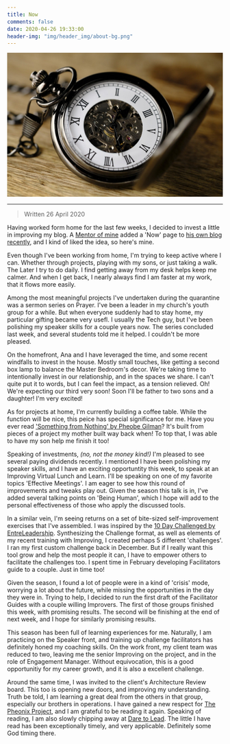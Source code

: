 ```yaml
---
title: Now
comments: false
date: 2020-04-26 19:33:00
header-img: "img/header_img/about-bg.png"
---
```


![photo](../img/page_img/clock.jpg)

---

>Written 26 April 2020

Having worked form home for the last few weeks, I decided to invest a little in improving my blog. A [Mentor of mine](https://lassala.net/now/) added a 'Now' page to [his own blog recently](https://lassala.net/2020/03/18/what-have-you-been-up-to/), and I kind of liked the idea, so here's mine.

Even though I've been working from home, I'm trying to keep active where I can. Whether through projects, playing with my sons, or just taking a walk. The Later I try to do daily. I find getting away from my desk helps keep me calmer. And when I get back, I nearly always find I am faster at my work, that it flows more easily.

Among the most meaningful projects I've undertaken during the quarantine was a sermon series on Prayer. I've been a leader in my church's youth group for a while. But when everyone suddenly had to stay home, my particular gifting became very usefl. I usually the Tech guy, but I've been polishing my speaker skills for a couple years now. The series concluded last week, and several students told me it helped. I couldn't be more pleased.

On the homefront, Ana and I have leveraged the time, and some recent windfalls to invest in the house. Mostly small touches, like getting a second box lamp to balance the Master Bedroom's decor. We're taking time to intentionally invest in our relationship, and in the spaces we share. I can't quite put it to words, but I can feel the impact, as a tension relieved. Oh! We're expecting our third very soon! Soon I'll be father to two sons and a daughter! I'm very excited!

As for projects at home, I'm currently building a coffee table. While the function will be nice, this peice has special significance for me. Have you ever read ['Something from Nothing' by Pheobe Gilman](https://www.amazon.com/dp/1443119466?tag=duckduckgo-d-20&linkCode=osi&th=1&psc=1)? It's built from pieces of a project my mother built way back when! To top that, I was able to have my son help me finish it too! 

Speaking of investments, _(no, not the money kind!)_ I'm pleased to see several paying dividends recently. I mentioned I have been polishing my speaker skills, and I have an exciting opportuntity this week, to speak at an Improving Virtual Lunch and Learn. I'll be speaking on one of my favorite topics 'Effective Meetings'. I am eager to see how this round of improvements and tweaks play out. Given the season this talk is in, I've added several talking points on 'Being Human', which I hope will add to the personal effectiveness of those who apply the discussed tools.

In a similar vein, I'm seeing returns on a set of bite-sized self-improvement exercises that I've assembled. I was inspired by the [10 Day Challenged by EntreLeadership](https://help.entreleadership.com/hc/en-us/sections/360003859151-Challenges). Synthesizing the Challenge format, as well as elements of my recent training with Improving, I created perhaps 5 different 'challenges'. I ran my first custom challenge back in December. But if I really want this tool grow and help the most people it can, I have to empower others to facilitate the challenges too. I spent time in February developing Facilitators guide to a couple. Just in time too!

Given the season, I found a lot of people were in a kind of 'crisis' mode, worrying a lot about the future, while missing the opportunities in the day they were in. Trying to help, I decided to run the first draft of the Facilitator Guides with a couple willing Improvers. The first of those groups finished this week, with promising results. The second will be finishing at the end of next week, and I hope for similarly promising results. 

This season has been full of learning experiences for me. Naturally, I am practicing on the Speaker front, and training up challenge facilitators has definitely honed my coaching skills. On the work front, my client team was reduced to two, leaving me the senior Improving on the project, and in the role of Engagement Manager. Without equivocation, this is a good opportunitiy for my career growth, and it is also a excellent challenge. 

Around the same time, I was invited to the client's Architecture Review board. This too is opening new doors, and improving my understanding. Truth be told, I am learning a great deal from the others in that group, especially our brothers in operations. I have gained a new respect for [The Pheonix Project](https://www.amazon.com/dp/1942788290?tag=duckduckgo-d-20&linkCode=osi&th=1&psc=1), and I am grateful to be reading it again. Speaking of reading, I am also slowly chipping away at [Dare to Lead](https://www.amazon.com/Dare-Lead-Brave-Conversations-Hearts/dp/0399592520). The little I have read has been exceptionally timely, and very applicable. Definitely some God timing there. 